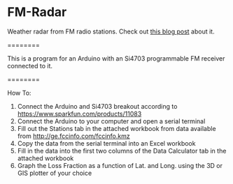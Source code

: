 FM-Radar
========

Weather radar from FM radio stations. Check out [this blog post](http://pmm223.kinja.com/homemade-radar-1516453578) about it.

========

This is a program for an Arduino with an Si4703 programmable FM receiver connected to it.

========

How To:

1. Connect the Arduino and Si4703 breakout according to https://www.sparkfun.com/products/11083
2. Connect the Arduino to your computer and open a serial terminal
3. Fill out the Stations tab in the attached workbook from data available from http://ge.fccinfo.com/fccinfo.kmz
4. Copy the data from the serial terminal into an Excel workbook
5. Fill in the data into the first two columns of the Data Calculator tab in the attached workbook
6. Graph the Loss Fraction as a function of Lat. and Long. using the 3D or GIS plotter of your choice
